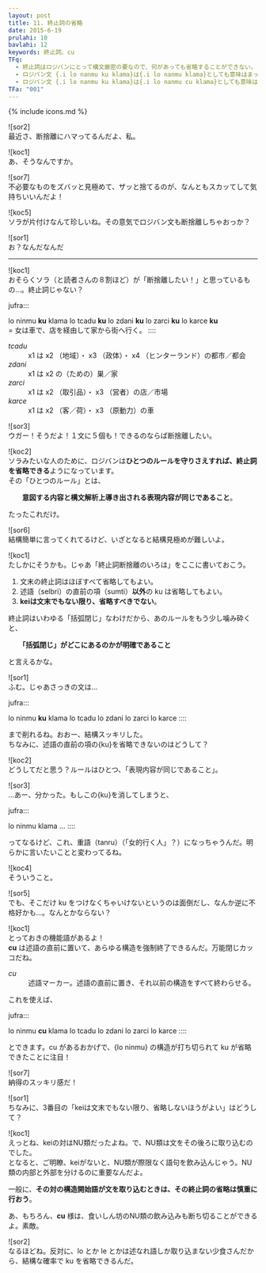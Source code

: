 ```yaml
---
layout: post
title: 11. 終止詞の省略
date: 2015-6-19
prulahi: 10
bavlahi: 12
keywords: 終止詞、cu
TFq:
  - 終止詞はロジバンにとって構文厳密の要なので、何があっても省略することができない。
  - ロジバン文 {.i lo nanmu ku klama}は{.i lo nanmu klama}としても意味はまったく同じである。
  - ロジバン文 {.i lo nanmu ku klama}は{.i lo nanmu cu klama}としても意味はまったく同じである。
TFa: "001"
---
```

{% include icons.md %}

![sor2]  
最近さ、断捨離にハマってるんだよ、私。

![koc1]  
あ、そうなんですか。

![sor7]  
不必要なものをズバッと見極めて、ザッと捨てるのが、なんともスカッてして気持ちいいんだよ！

![koc5]  
ソラが片付けなんて珍しいね。その意気でロジバン文も断捨離しちゃおっか？

![sor1]  
お？なんだなんだ

-------

![koc1]  
おそらくソラ（と読者さんの８割ほど）が「断捨離したい！」と思っているもの…。終止詞じゃない？

jufra:::

lo ninmu <b>ku</b> klama lo tcadu <b>ku</b> lo zdani <b>ku</b> lo zarci <b>ku</b> lo karce <b>ku</b>  
= 女は車で、店を経由して家から街へ行く。
::::  


<dl class="box valsi">
<dt><dfn>tcadu</dfn></dt>
<dd >x1 は x2 （地域）・ x3 （政体）・ x4 （ヒンターランド）の都市／都会</dd>
<dt><dfn>zdani</dfn></dt>
<dd >x1 は x2 の（ための）巣／家</dd>
<dt><dfn>zarci</dfn></dt>
<dd >x1 は x2 （取引品）・ x3 （営者）の店／市場</dd>
<dt><dfn>karce</dfn></dt>
<dd >x1 は x2 （客／荷）・ x3 （原動力）の車</dd>
</dl>

![sor3]  
ウガー！そうだよ！１文に５個も！できるのならば断捨離したい。

![koc2]  
ソラみたいな人のために、ロジバンは**ひとつのルールを守りさえすれば、終止詞を省略できる**ようになっています。  
その「ひとつのルール」とは、

　　**意図する内容と構文解析上導き出される表現内容が同じであること**。

たったこれだけ。

![sor6]  
結構簡単に言ってくれてるけど、いざとなると結構見極めが難しいよ。

![koc1]  
たしかにそうかも。じゃあ「終止詞断捨離のいろは」をここに書いておこう。

1. 文末の終止詞はほぼすべて省略してもよい。
2. 述語（selbri）の直前の項（sumti）<b>以外</b>の ku は省略してもよい。
3. **keiは文末でもない限り、省略すべきでない**。

終止詞はいわゆる「括弧閉じ」なわけだから、あのルールをもう少し噛み砕くと、

　　<b>「括弧閉じ」がどこにあるのかが明確であること</b>

と言えるかな。

![sor1]  
ふむ。じゃあさっきの文は…

jufra:::

lo ninmu <b>ku</b> klama lo tcadu lo zdani lo zarci lo karce
::::

まで削れるね。おおー、結構スッキリした。  
ちなみに、述語の直前の項の{ku}を省略できないのはどうして？

![koc2]  
どうしてだと思う？ルールはひとつ、「表現内容が同じであること」。

![sor3]  
…あー、分かった。もしこの{ku}を消してしまうと、

jufra:::

lo ninmu klama ...
::::

ってなるけど、これ、重語（tanru）（「女的行く人」？）になっちゃうんだ。明らかに言いたいことと変わってるね。

![koc4]  
そういうこと。

![sor5]  
でも、そこだけ ku をつけなくちゃいけないというのは面倒だし、なんか逆に不格好かも…。なんとかならない？

![koc1]  
とっておきの機能語があるよ！  
**cu** は述語の直前に置いて、あらゆる構造を強制終了できるんだ。万能閉じカッコだね。

<dl class="box valsi drani">
<dt><dfn>cu</dfn></dt>
<dd >述語マーカー。述語の直前に置き、それ以前の構造をすべて終わらせる。</dd>
</dl>

これを使えば、

jufra:::

lo ninmu <b>cu</b> klama lo tcadu lo zdani lo zarci lo karce
::::

とできます。cu があるおかげで、{lo ninmu} の構造が打ち切られて ku が省略できたことに注目！

![sor7]  
納得のスッキリ感だ！

![sor1]  
ちなみに、3番目の「keiは文末でもない限り、省略しないほうがよい」はどうして？

![koc1]  
えっとね、keiの対はNU類だったよね。で、NU類は文をその後ろに取り込むのでした。  
となると、ご明瞭、keiがないと、NU類が際限なく語句を飲み込んじゃう。NU類の内部と外部を分けるのに重要なんだよ。

一般に、<b>その対の構造開始語が文を取り込むときは、その終止詞の省略は慎重に行おう</b>。

あ、もちろん、**cu** 様は、食いしん坊のNU類の飲み込みも断ち切ることができるよ。素敵。

![sor2]  
なるほどね。反対に、lo とか le とかは述なれ語しか取り込まない少食さんだから、結構な確率で ku を省略できるんだ。
